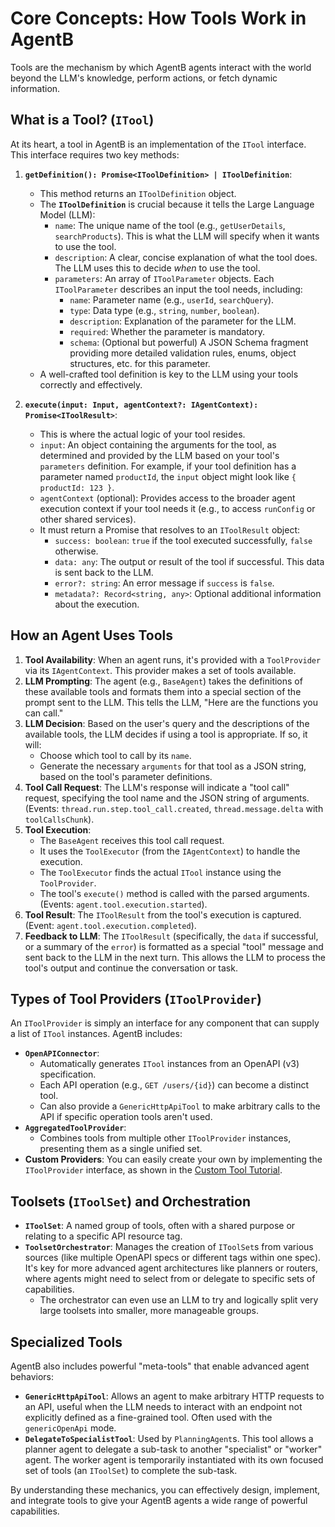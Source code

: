 # Core Concepts: How Tools Work in AgentB

Tools are the mechanism by which AgentB agents interact with the world beyond the LLM's knowledge, perform actions, or fetch dynamic information.

## What is a Tool? (`ITool`)

At its heart, a tool in AgentB is an implementation of the `ITool` interface. This interface requires two key methods:

1.  **`getDefinition(): Promise<IToolDefinition> | IToolDefinition`**:
    *   This method returns an `IToolDefinition` object.
    *   The **`IToolDefinition`** is crucial because it tells the Large Language Model (LLM):
        *   `name`: The unique name of the tool (e.g., `getUserDetails`, `searchProducts`). This is what the LLM will specify when it wants to use the tool.
        *   `description`: A clear, concise explanation of what the tool does. The LLM uses this to decide *when* to use the tool.
        *   `parameters`: An array of `IToolParameter` objects. Each `IToolParameter` describes an input the tool needs, including:
            *   `name`: Parameter name (e.g., `userId`, `searchQuery`).
            *   `type`: Data type (e.g., `string`, `number`, `boolean`).
            *   `description`: Explanation of the parameter for the LLM.
            *   `required`: Whether the parameter is mandatory.
            *   `schema`: (Optional but powerful) A JSON Schema fragment providing more detailed validation rules, enums, object structures, etc. for this parameter.
    *   A well-crafted tool definition is key to the LLM using your tools correctly and effectively.

2.  **`execute(input: Input, agentContext?: IAgentContext): Promise<IToolResult>`**:
    *   This is where the actual logic of your tool resides.
    *   `input`: An object containing the arguments for the tool, as determined and provided by the LLM based on your tool's `parameters` definition. For example, if your tool definition has a parameter named `productId`, the `input` object might look like `{ productId: 123 }`.
    *   `agentContext` (optional): Provides access to the broader agent execution context if your tool needs it (e.g., to access `runConfig` or other shared services).
    *   It must return a Promise that resolves to an `IToolResult` object:
        *   `success: boolean`: `true` if the tool executed successfully, `false` otherwise.
        *   `data: any`: The output or result of the tool if successful. This data is sent back to the LLM.
        *   `error?: string`: An error message if `success` is `false`.
        *   `metadata?: Record<string, any>`: Optional additional information about the execution.

## How an Agent Uses Tools

1.  **Tool Availability**: When an agent runs, it's provided with a `ToolProvider` via its `IAgentContext`. This provider makes a set of tools available.
2.  **LLM Prompting**: The agent (e.g., `BaseAgent`) takes the definitions of these available tools and formats them into a special section of the prompt sent to the LLM. This tells the LLM, "Here are the functions you can call."
3.  **LLM Decision**: Based on the user's query and the descriptions of the available tools, the LLM decides if using a tool is appropriate. If so, it will:
    *   Choose which tool to call by its `name`.
    *   Generate the necessary `arguments` for that tool as a JSON string, based on the tool's parameter definitions.
4.  **Tool Call Request**: The LLM's response will indicate a "tool call" request, specifying the tool name and the JSON string of arguments. (Events: `thread.run.step.tool_call.created`, `thread.message.delta` with `toolCallsChunk`).
5.  **Tool Execution**:
    *   The `BaseAgent` receives this tool call request.
    *   It uses the `ToolExecutor` (from the `IAgentContext`) to handle the execution.
    *   The `ToolExecutor` finds the actual `ITool` instance using the `ToolProvider`.
    *   The tool's `execute()` method is called with the parsed arguments. (Events: `agent.tool.execution.started`).
6.  **Tool Result**: The `IToolResult` from the tool's execution is captured. (Event: `agent.tool.execution.completed`).
7.  **Feedback to LLM**: The `IToolResult` (specifically, the `data` if successful, or a summary of the `error`) is formatted as a special "tool" message and sent back to the LLM in the next turn. This allows the LLM to process the tool's output and continue the conversation or task.

## Types of Tool Providers (`IToolProvider`)

An `IToolProvider` is simply an interface for any component that can supply a list of `ITool` instances. AgentB includes:

*   **`OpenAPIConnector`**:
    *   Automatically generates `ITool` instances from an OpenAPI (v3) specification.
    *   Each API operation (e.g., `GET /users/{id}`) can become a distinct tool.
    *   Can also provide a `GenericHttpApiTool` to make arbitrary calls to the API if specific operation tools aren't used.
*   **`AggregatedToolProvider`**:
    *   Combines tools from multiple other `IToolProvider` instances, presenting them as a single unified set.
*   **Custom Providers**: You can easily create your own by implementing the `IToolProvider` interface, as shown in the [Custom Tool Tutorial](./TUTORIALS/05-custom-tool.md).

## Toolsets (`IToolSet`) and Orchestration

*   **`IToolSet`**: A named group of tools, often with a shared purpose or relating to a specific API resource tag.
*   **`ToolsetOrchestrator`**: Manages the creation of `IToolSet`s from various sources (like multiple OpenAPI specs or different tags within one spec). It's key for more advanced agent architectures like planners or routers, where agents might need to select from or delegate to specific sets of capabilities.
    *   The orchestrator can even use an LLM to try and logically split very large toolsets into smaller, more manageable groups.

## Specialized Tools

AgentB also includes powerful "meta-tools" that enable advanced agent behaviors:

*   **`GenericHttpApiTool`**: Allows an agent to make arbitrary HTTP requests to an API, useful when the LLM needs to interact with an endpoint not explicitly defined as a fine-grained tool. Often used with the `genericOpenApi` mode.
*   **`DelegateToSpecialistTool`**: Used by `PlanningAgent`s. This tool allows a planner agent to delegate a sub-task to another "specialist" or "worker" agent. The worker agent is temporarily instantiated with its own focused set of tools (an `IToolSet`) to complete the sub-task.

By understanding these mechanics, you can effectively design, implement, and integrate tools to give your AgentB agents a wide range of powerful capabilities. 
